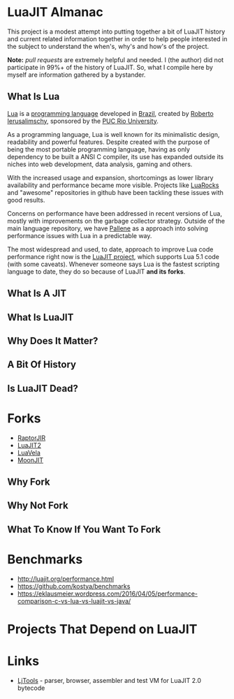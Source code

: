 # LuaJIT Almanac

This project is a modest attempt into putting together a bit of LuaJIT history
and current related information together in order to help people interested
in the subject to understand the when's, why's and how's of the project.

**Note:** *pull requests* are extremely helpful and needed. I (the author) did not
participate in 99%+ of the history of LuaJIT. So, what I compile here
by myself are information gathered by a bystander.

## What Is Lua

[Lua](https://en.wikipedia.org/wiki/Lua_(programming_language)) is a [programming language](https://en.wikipedia.org/wiki/Programming_language) developed in [Brazil](https://en.wikipedia.org/wiki/Brazil), created by [Roberto Ierusalimschy](https://en.wikipedia.org/wiki/Roberto_Ierusalimschy), sponsored by the [PUC Rio University](https://en.wikipedia.org/wiki/Pontifical_Catholic_University_of_Rio_de_Janeiro).

As a programming language, Lua is well known for its minimalistic design, readability and powerful features. Despite created with the purpose of being the most portable programming language, having as only dependency to be built a ANSI C compiler, its use has expanded outside its niches into web development, data analysis, gaming and others.

With the increased usage and expansion, shortcomings as lower library availability and performance became more visible. Projects like [LuaRocks](https://luarocks.org/) and "awesome" repositories in github have been tackling these issues with good results.

Concerns on performance have been addressed in recent versions of Lua, mostly with improvements on the garbage collector strategy. Outside of the main language repository, we have [Pallene](https://github.com/pallene-lang/pallene) as a approach into solving performance issues with Lua in a predictable way.

The most widespread and used, to date, approach to improve Lua code performance right now is the [LuaJIT project](http://luajit.org/), which supports Lua 5.1 code (with some caveats). Whenever someone says Lua is the fastest scripting language to date, they do so because of LuaJIT **and its forks**.

## What Is A JIT

## What Is LuaJIT

## Why Does It Matter?

## A Bit Of History

## Is LuaJIT Dead?

# Forks

* [RaptorJIR](https://github.com/raptorjit/raptorjit)
* [LuaJIT2](https://github.com/openresty/luajit2)
* [LuaVela](https://github.com/iponweb/luavela)
* [MoonJIT](https://github.com/moonjit/moonjit)

## Why Fork

## Why Not Fork

## What To Know If You Want To Fork

# Benchmarks

- http://luajit.org/performance.html
- https://github.com/kostya/benchmarks
- https://eklausmeier.wordpress.com/2016/04/05/performance-comparison-c-vs-lua-vs-luajit-vs-java/

# Projects That Depend on LuaJIT

# Links

- [LjTools](https://github.com/rochus-keller/LjTools) - parser, browser, assembler and test VM for LuaJIT 2.0 bytecode